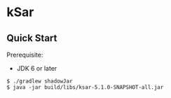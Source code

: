 kSar
====

Quick Start
-----------

Prerequisite:

- JDK 6 or later

```
$ ./gradlew shadowJar
$ java -jar build/libs/ksar-5.1.0-SNAPSHOT-all.jar
```

